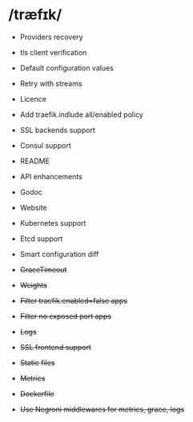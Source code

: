  # /træfɪk/

* Providers recovery
* tls client verification
* Default configuration values
* Retry with streams
* Licence
* Add traefik.indlude all/enabled policy
* SSL backends support
* Consul support
* README
* API enhancements
* Godoc
* Website


* Kubernetes support
* Etcd support
* Smart configuration diff


* ~~GraceTimeout~~
* ~~Weights~~
* ~~Filter traefik.enabled=false apps~~
* ~~Filter no exposed port apps~~
* ~~Logs~~
* ~~SSL frontend support~~
* ~~Static files~~
* ~~Metrics~~
* ~~Dockerfile~~
* ~~Use Negroni middlewares for metrics, grace, logs~~
